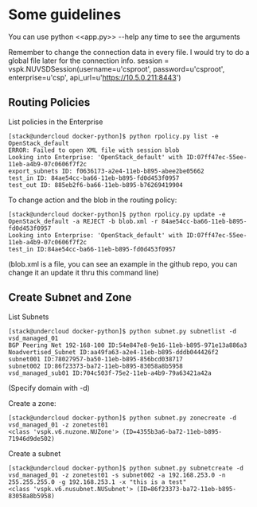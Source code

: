 # Some guidelines

You can use python <<app.py>> --help any time to see the arguments
 
Remember to change the connection data in every file. I would try to do a global file later for the connection info.
session = vspk.NUVSDSession(username=u'csproot', password=u'csproot', enterprise=u'csp', api_url=u'https://10.5.0.211:8443')

## Routing Policies
List policies in the Enterprise
```
[stack@undercloud docker-python]$ python rpolicy.py list -e OpenStack_default
ERROR: Failed to open XML file with session blob
Looking into Enterprise: 'OpenStack_default' with ID:07ff47ec-55ee-11eb-a4b9-07c0606f7f2c
export_subnets ID: f0636173-a2e4-11eb-b895-abee2be05662
test_in ID: 84ae54cc-ba66-11eb-b895-fd0d453f0957
test_out ID: 885eb2f6-ba66-11eb-b895-b76269419904
```
 
To change action and the blob in the routing policy:
```
[stack@undercloud docker-python]$ python rpolicy.py update -e OpenStack_default -a REJECT -b blob.xml -r 84ae54cc-ba66-11eb-b895-fd0d453f0957
Looking into Enterprise: 'OpenStack_default' with ID:07ff47ec-55ee-11eb-a4b9-07c0606f7f2c
test_in ID:84ae54cc-ba66-11eb-b895-fd0d453f0957
```
(blob.xml is a file, you can see an example in the github repo, you can change it an update it thru this command line)

 
## Create Subnet and Zone
 
List Subnets
```
[stack@undercloud docker-python]$ python subnet.py subnetlist -d vsd_managed_01
BGP Peering Net 192-168-100 ID:54e847e8-9e16-11eb-b895-971e13a886a3
Noadvertised_Subnet ID:aa49fa63-a2e4-11eb-b895-dddb044426f2
subnet001 ID:78027957-ba50-11eb-b895-856bcd038717
subnet002 ID:86f23373-ba72-11eb-b895-83058a8b5958
vsd_managed_sub01 ID:704c503f-75e2-11eb-a4b9-79a63421a42a
```
(Specify domain with -d)
 
 
Create a zone:
```
[stack@undercloud docker-python]$ python subnet.py zonecreate -d vsd_managed_01 -z zonetest01
<class 'vspk.v6.nuzone.NUZone'> (ID=4355b3a6-ba72-11eb-b895-71946d9de502)
 ```
Create a subnet
```
[stack@undercloud docker-python]$ python subnet.py subnetcreate -d vsd_managed_01 -z zonetest01 -s subnet002 -a 192.168.253.0 -n 255.255.255.0 -g 192.168.253.1 -x "this is a test"
<class 'vspk.v6.nusubnet.NUSubnet'> (ID=86f23373-ba72-11eb-b895-83058a8b5958)
```
